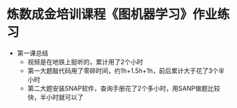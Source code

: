 # 炼数成金培训课程《图机器学习》作业练习


- 第一课总结
    - 视频是在地铁上挺听的，累计用了2个小时
    - 第一大题敲代码用了零碎时间，约1h+1.5h+1h，前后累计大于花了3个半小时
    - 第二大题安装SNAP软件，查询手册花了2个多小时，用SANP做题比较快，半小时就可以了
  
